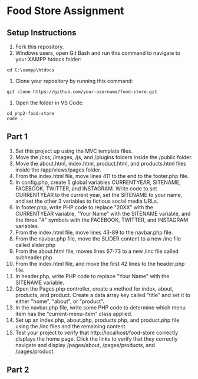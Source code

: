 # Food Store Assignment

## Setup Instructions

1. Fork this repository.
1. Windows users, open Git Bash and run this command to navigate to your XAMPP htdocs folder:
```
cd C:\xampp\htdocs
```
1. Clone your repository by running this command:
```
git clone https://github.com/your-username/food-store.git
```
1. Open the folder in VS Code:
```
cd php2-food-store
code .
```

## Part 1

1. Set this project up using the MVC template files.
1. Move the /css, /images, /js, and /plugins folders inside the /public folder.
1. Move the about.html, index.html, product.html, and products.html files inside the /app/views/pages folder.
1. From the index.html file, move lines 411 to the end to the footer.php file. 
1. In config.php, create 5 global variables CURRENTYEAR, SITENAME, FACEBOOK, TWITTER, and INSTAGRAM. Write code to set CURRENTYEAR to the current year, set the SITENAME to your name, and set the other 3 variables to fictious social media URLs. 
1. In footer.php, write PHP code to replace "20XX" with the CURRENTYEAR variable, "Your Name" with the SITENAME variable, and the three "#" symbols with the FACEBOOK, TWITTER, and INSTAGRAM variables.
1. From the index.html file, move lines 43-89 to the navbar.php file. 
1. From the navbar.php file, move the SLIDER content to a new /inc file called slider.php
1. From the about.html file, moves lines 67-73 to a new /inc file called subheader.php
1. From the index.html file, and move the first 42 lines to the header.php file.
1. In header.php, write PHP code to replace "Your Name" with the SITENAME variable.
1. Open the Pages.php controller, create a method for index, about, products, and product. Create a data array key called "title" and set it to either "home", "about", or "product".
1. In the navbar.php file, write some PHP code to determine which menu item has the "current-menu-item" class applied.
1. Set up an index.php, about.php, products.php, and product.php file using the /inc files and the remaining content.
1. Test your project to verify that http://localhost/food-store correctly displays the home page. Click the links to verify that they correctly navigate and display /pages/about, /pages/products, and /pages/product.

## Part 2